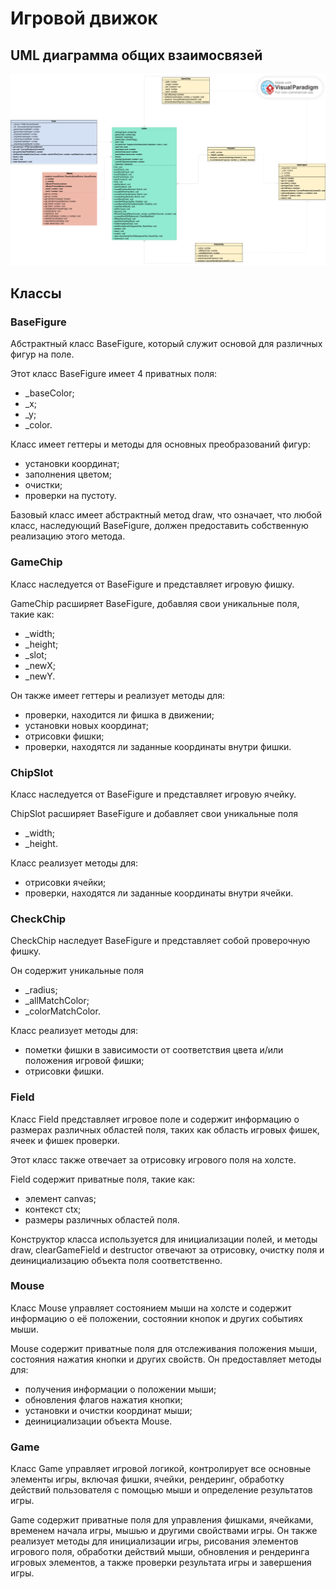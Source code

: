 # Игровой движок
## UML диаграмма общих взаимосвязей
![uml.png](images/uml.png)

## Классы
### BaseFigure
Абстрактный класс BaseFigure, который служит основой для различных фигур на поле.

Этот класс BaseFigure имеет 4 приватных поля:
- _baseColor;
- _x;
- _y;
- _color.

Класс имеет геттеры и методы для основных преобразований фигур:
- установки координат;
- заполнения цветом;
- очистки;
- проверки на пустоту.

Базовый класс имеет абстрактный метод draw, что означает, что любой класс, наследующий BaseFigure, должен предоставить собственную реализацию этого метода.

### GameChip
Класс наследуется от BaseFigure и представляет игровую фишку.

GameChip расширяет BaseFigure, добавляя свои уникальные поля, такие как:
- _width;
- _height;
- _slot;
- _newX;
- _newY.

Он также имеет геттеры и реализует методы для:
- проверки, находится ли фишка в движении;
- установки новых координат;
- отрисовки фишки;
- проверки, находятся ли заданные координаты внутри фишки.

### ChipSlot
Класс наследуется от BaseFigure и представляет игровую ячейку.

ChipSlot расширяет BaseFigure и добавляет свои уникальные поля
- _width;
- _height.

Класс реализует методы для:
- отрисовки ячейки;
- проверки, находятся ли заданные координаты внутри ячейки.

### CheckChip
CheckChip наследует BaseFigure и представляет собой проверочную фишку.

Он содержит уникальные поля
- _radius;
- _allMatchColor;
- _colorMatchColor.

Класс реализует методы для:
- пометки фишки в зависимости от соответствия цвета и/или положения игровой фишки;
- отрисовки фишки.

### Field
Класс Field представляет игровое поле и содержит информацию о размерах различных областей поля, таких как область игровых фишек, ячеек и фишек проверки.

Этот класс также отвечает за отрисовку игрового поля на холсте.

Field содержит приватные поля, такие как:
- элемент canvas;
- контекст ctx;
- размеры различных областей поля.

Конструктор класса используется для инициализации полей, и методы draw, clearGameField и destructor отвечают за отрисовку, очистку поля и деинициализацию объекта поля соответственно.

### Mouse
Класс Mouse управляет состоянием мыши на холсте и содержит информацию о её положении, состоянии кнопок и других событиях мыши.

Mouse содержит приватные поля для отслеживания положения мыши, состояния нажатия кнопки и других свойств.
Он предоставляет методы для:
- получения информации о положении мыши;
- обновления флагов нажатия кнопки;
- установки и очистки координат мыши;
- деинициализации объекта Mouse.

### Game
Класс Game управляет игровой логикой, контролирует все основные элементы игры, включая фишки, ячейки, рендеринг, обработку действий пользователя с помощью мыши и определение результатов игры.

Game содержит приватные поля для управления фишками, ячейками, временем начала игры, мышью и другими свойствами игры. Он также реализует методы для инициализации игры, рисования элементов игрового поля, обработки действий мыши, обновления и рендеринга игровых элементов, а также проверки результата игры и завершения игры.
